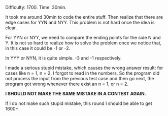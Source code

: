 Difficulty: 1700. Time: 30min.

It took me around 30min to code the entire stuff. Then realize that there are edge cases for YYN and NYY. This problem is not hard once the idea is clear.

For YYN or NYY, we need to compare the ending points for the side N and Y. It is not so hard to realize how to solve the problem once we notice that,
in this case it could be -1 or -2.

In YYY or NYN, it is quite simple. -3 and -1 respectively. 

I made a serious stupid mistake, which causes the wrong answer result: for cases like n = 1, n = 2, I forgot to read in the numbers.
So the program did not process the input from the previous test case and then go next, the program got wrong whenever there exist
an n = 1, or n = 2.

**I SHOULD NOT MAKE THE SAME MISTAKE IN A CONTEST AGAIN.**

If I do not make such stupid mistake, this round I should be able to get 1600+. 

